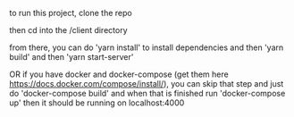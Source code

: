 to run this project, clone the repo

then cd into the /client directory

from there, you can do 'yarn install' to install dependencies and then 'yarn build' and then 'yarn start-server'

OR 
if you have docker and docker-compose (get them here https://docs.docker.com/compose/install/), you can skip that step and just do 'docker-compose build' and when that is finished run 'docker-compose up' then it should be running on localhost:4000